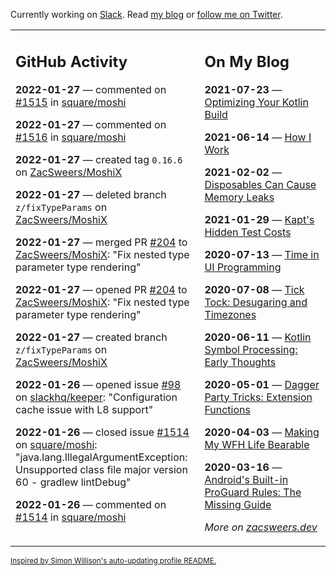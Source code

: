 Currently working on [Slack](https://slack.com/). Read [my blog](https://zacsweers.dev/) or [follow me on Twitter](https://twitter.com/ZacSweers).

<table><tr><td valign="top" width="60%">

## GitHub Activity
<!-- githubActivity starts -->
**2022-01-27** — commented on [#1515](https://github.com/square/moshi/issues/1515#issuecomment-1023346044) in [square/moshi](https://github.com/square/moshi)

**2022-01-27** — commented on [#1516](https://github.com/square/moshi/issues/1516#issuecomment-1023343062) in [square/moshi](https://github.com/square/moshi)

**2022-01-27** — created tag `0.16.6` on [ZacSweers/MoshiX](https://github.com/ZacSweers/MoshiX)

**2022-01-27** — deleted branch `z/fixTypeParams` on [ZacSweers/MoshiX](https://github.com/ZacSweers/MoshiX)

**2022-01-27** — merged PR [#204](https://github.com/ZacSweers/MoshiX/pull/204) to [ZacSweers/MoshiX](https://github.com/ZacSweers/MoshiX): "Fix nested type parameter type rendering"

**2022-01-27** — opened PR [#204](https://github.com/ZacSweers/MoshiX/pull/204) to [ZacSweers/MoshiX](https://github.com/ZacSweers/MoshiX): "Fix nested type parameter type rendering"

**2022-01-27** — created branch `z/fixTypeParams` on [ZacSweers/MoshiX](https://github.com/ZacSweers/MoshiX)

**2022-01-26** — opened issue [#98](https://github.com/slackhq/keeper/issues/98) on [slackhq/keeper](https://github.com/slackhq/keeper): "Configuration cache issue with L8 support"

**2022-01-26** — closed issue [#1514](https://github.com/square/moshi/issues/1514) on [square/moshi](https://github.com/square/moshi): "java.lang.IllegalArgumentException: Unsupported class file major version 60 - gradlew lintDebug"

**2022-01-26** — commented on [#1514](https://github.com/square/moshi/issues/1514#issuecomment-1022449436) in [square/moshi](https://github.com/square/moshi)
<!-- githubActivity ends -->
</td><td valign="top" width="40%">

## On My Blog
<!-- blog starts -->
**2021-07-23** — [Optimizing Your Kotlin Build](https://www.zacsweers.dev/optimizing-your-kotlin-build/)

**2021-06-14** — [How I Work](https://www.zacsweers.dev/how-i-work/)

**2021-02-02** — [Disposables Can Cause Memory Leaks](https://www.zacsweers.dev/disposables-can-cause-memory-leaks/)

**2021-01-29** — [Kapt's Hidden Test Costs](https://www.zacsweers.dev/kapts-hidden-test-costs/)

**2020-07-13** — [Time in UI Programming](https://www.zacsweers.dev/time-in-ui/)

**2020-07-08** — [Tick Tock: Desugaring and Timezones](https://www.zacsweers.dev/ticktock-desugaring-timezones/)

**2020-06-11** — [Kotlin Symbol Processing: Early Thoughts](https://www.zacsweers.dev/kotlin-symbol-processor-early-thoughts/)

**2020-05-01** — [Dagger Party Tricks: Extension Functions](https://www.zacsweers.dev/dagger-party-tricks-extension-functions/)

**2020-04-03** — [Making My WFH Life Bearable](https://www.zacsweers.dev/making-wfh-life-bearable/)

**2020-03-16** — [Android's Built-in ProGuard Rules: The Missing Guide](https://www.zacsweers.dev/android-proguard-rules/)
<!-- blog ends -->
_More on [zacsweers.dev](https://zacsweers.dev/)_
</td></tr></table>

<sub><a href="https://simonwillison.net/2020/Jul/10/self-updating-profile-readme/">Inspired by Simon Willison's auto-updating profile README.</a></sub>